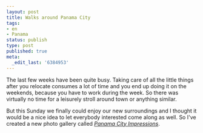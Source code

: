 ```yaml
---
layout: post
title: Walks around Panama City
tags:
- en
- Panama
status: publish
type: post
published: true
meta:
  _edit_last: '6384953'
---
```

<p>The last few weeks have been quite busy. Taking care of all the little things after you relocate consumes a lot of time and you end up doing it on the weekends, because you have to work during the week. So there was virtually no time for a leisurely stroll around town or anything similar.</p>

<p>But this Sunday we finally could enjoy our new surroundings and I thought it would be a nice idea to let everybody interested come along as well. So I've created a new photo gallery called <a href="http://gallery.me.com/snscaimito#100183"><em>Panama City Impressions</em></a>.</p>

